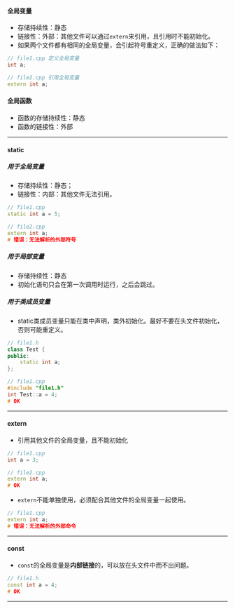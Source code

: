 #### 全局变量
- 存储持续性：静态
- 链接性：外部：其他文件可以通过`extern`来引用，且引用时不能初始化。
- 如果两个文件都有相同的全局变量，会引起符号重定义，正确的做法如下：
```cpp
// file1.cpp 定义全局变量
int a;

// file2.cpp 引用全局变量
extern int a;
```

#### 全局函数

- 函数的存储持续性：静态
- 函数的链接性：外部

---

#### static
##### 用于全局变量

- 存储持续性：静态；
- 链接性：内部：其他文件无法引用。
```cpp
// file1.cpp
static int a = 5;

// file2.cpp
extern int a;
# 错误：无法解析的外部符号
```

##### 用于局部变量

- 存储持续性：静态
- 初始化语句只会在第一次调用时运行，之后会跳过。

##### 用于类成员变量

- static类成员变量只能在类中声明，类外初始化。最好不要在头文件初始化，否则可能重定义。
```cpp
// file1.h
class Test {
public:
    static int a;
};

// file1.cpp
#include "file1.h"
int Test::a = 4;
# OK
```

---

#### extern

- 引用其他文件的全局变量，且不能初始化
```cpp
// file1.cpp
int a = 3;

// file2.cpp
extern int a;
# OK
```

- `extern`不能单独使用，必须配合其他文件的全局变量一起使用。
```cpp
// file1.cpp
extern int a;
# 错误：无法解析的外部命令
```

---

#### const

- `const`的全局变量是**内部链接**的，可以放在头文件中而不出问题。
```cpp
// file1.h
const int a = 4;
# OK
```

---

